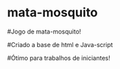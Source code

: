# mata-mosquito

#Jogo de mata-mosquito!

#Criado a base de html e Java-script


#Ótimo para trabalhos de iniciantes!

